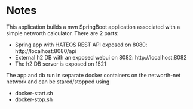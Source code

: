 
# Notes
This application builds a mvn SpringBoot application associated with a simple networth calculator. 
There are 2 parts: 
+ Spring app with HATEOS REST API exposed on 8080:  http://localhost:8080/api
+ External h2 DB with an exposed webui on 8082:  http://localhost:8082
+ The h2 DB server is exposed on 1521

The app and db run in separate docker containers on the networth-net network and can be stared/stopped using
+ docker-start.sh
+ docker-stop.sh
